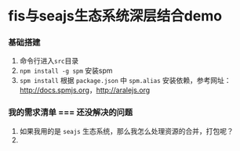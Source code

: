 # fis与seajs生态系统深层结合demo
### 基础搭建
1. 命令行进入`src`目录
2. `npm install -g spm` 安装spm
3. `spm install`  根据 `package.json` 中 `spm.alias` 安装依赖，参考网址：<http://docs.spmjs.org>，<http://aralejs.org>


### 我的需求清单 === 还没解决的问题
1. 如果我用的是 `seajs` 生态系统，那么我怎么处理资源的合并，打包呢？
2. 